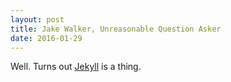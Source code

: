 ```yaml
---
layout: post
title: Jake Walker, Unreasonable Question Asker
date: 2016-01-29
---
```


Well. Turns out [Jekyll](http://jekyllrb.com) is a thing.

